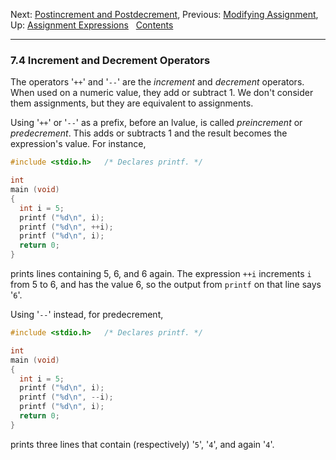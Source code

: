 Next: [Postincrement and
Postdecrement](Postincrement_002fPostdecrement.md), Previous:
[Modifying Assignment](Modifying-Assignment.md), Up: [Assignment
Expressions](Assignment-Expressions.md)  
[Contents](index.md#SEC_Contents "Table of contents")  

------------------------------------------------------------------------


### 7.4 Increment and Decrement Operators 


The operators '`++`' and '`--`' are the *increment*
and *decrement* operators. When used on a numeric value, they add or
subtract 1. We don't consider them assignments, but they are equivalent
to assignments.

Using '`++`' or '`--`' as a prefix, before an lvalue,
is called *preincrement* or *predecrement*. This adds or subtracts 1 and
the result becomes the expression's value. For instance,

``` C
#include <stdio.h>   /* Declares printf. */

int
main (void)
{
  int i = 5;
  printf ("%d\n", i);
  printf ("%d\n", ++i);
  printf ("%d\n", i);
  return 0;
}
```

prints lines containing 5, 6, and 6 again. The expression `++i`
increments `i` from 5 to 6, and has the value 6, so the output from
`printf` on that line says '`6`'.

Using '`--`' instead, for predecrement,

``` C
#include <stdio.h>   /* Declares printf. */

int
main (void)
{
  int i = 5;
  printf ("%d\n", i);
  printf ("%d\n", --i);
  printf ("%d\n", i);
  return 0;
}
```

prints three lines that contain (respectively) '`5`',
'`4`', and again '`4`'.

